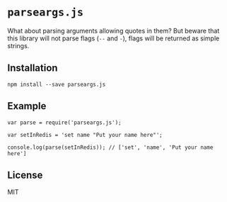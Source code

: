 # `parseargs.js`
What about parsing arguments allowing quotes in them? But beware that this library will not parse flags (`--` and `-`), flags will be returned as simple strings.

## Installation
```
npm install --save parseargs.js
```

## Example
```JS
var parse = require('parseargs.js');

var setInRedis = 'set name "Put your name here"';

console.log(parse(setInRedis)); // ['set', 'name', 'Put your name here']
```

## License
MIT
